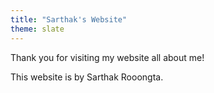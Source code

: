 ```yaml
---
title: "Sarthak's Website"
theme: slate
---
```


Thank you for visiting my website all about me!

This website is by Sarthak Rooongta.


